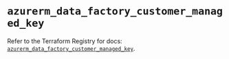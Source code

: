# `azurerm_data_factory_customer_managed_key`

Refer to the Terraform Registry for docs: [`azurerm_data_factory_customer_managed_key`](https://registry.terraform.io/providers/hashicorp/azurerm/4.45.1/docs/resources/data_factory_customer_managed_key).
